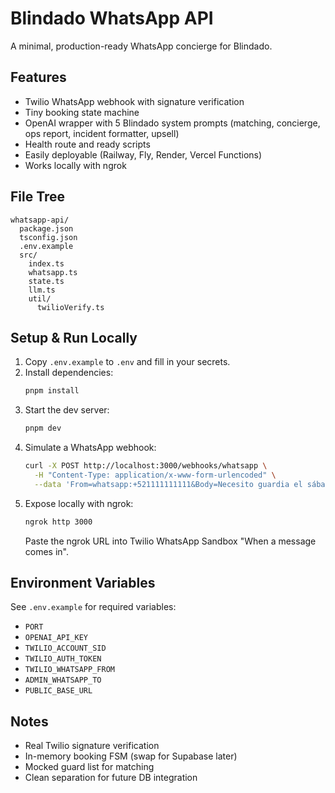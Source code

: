 # Blindado WhatsApp API

A minimal, production-ready WhatsApp concierge for Blindado.

## Features
- Twilio WhatsApp webhook with signature verification
- Tiny booking state machine
- OpenAI wrapper with 5 Blindado system prompts (matching, concierge, ops report, incident formatter, upsell)
- Health route and ready scripts
- Easily deployable (Railway, Fly, Render, Vercel Functions)
- Works locally with ngrok

## File Tree
```
whatsapp-api/
  package.json
  tsconfig.json
  .env.example
  src/
    index.ts
    whatsapp.ts
    state.ts
    llm.ts
    util/
      twilioVerify.ts
```

## Setup & Run Locally
1. Copy `.env.example` to `.env` and fill in your secrets.
2. Install dependencies:
   ```sh
   pnpm install
   ```
3. Start the dev server:
   ```sh
   pnpm dev
   ```
4. Simulate a WhatsApp webhook:
   ```sh
   curl -X POST http://localhost:3000/webhooks/whatsapp \
     -H "Content-Type: application/x-www-form-urlencoded" \
     --data 'From=whatsapp:+521111111111&Body=Necesito guardia el sábado 7pm en Tulum'
   ```
5. Expose locally with ngrok:
   ```sh
   ngrok http 3000
   ```
   Paste the ngrok URL into Twilio WhatsApp Sandbox "When a message comes in".

## Environment Variables
See `.env.example` for required variables:
- `PORT`
- `OPENAI_API_KEY`
- `TWILIO_ACCOUNT_SID`
- `TWILIO_AUTH_TOKEN`
- `TWILIO_WHATSAPP_FROM`
- `ADMIN_WHATSAPP_TO`
- `PUBLIC_BASE_URL`

## Notes
- Real Twilio signature verification
- In-memory booking FSM (swap for Supabase later)
- Mocked guard list for matching
- Clean separation for future DB integration

